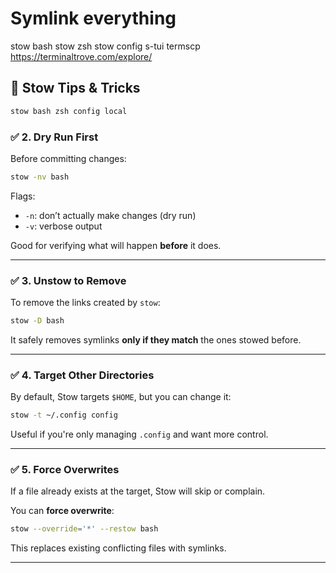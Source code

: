 # Symlink everything
stow bash
stow zsh
stow config
s-tui
termscp
https://terminaltrove.com/explore/
## 🚀 Stow Tips & Tricks


```bash
stow bash zsh config local
```
### ✅ 2. **Dry Run First**

Before committing changes:

```bash
stow -nv bash
```

Flags:

* `-n`: don’t actually make changes (dry run)
* `-v`: verbose output

Good for verifying what will happen **before** it does.

---

### ✅ 3. **Unstow to Remove**
To remove the links created by `stow`:

```bash
stow -D bash
```

It safely removes symlinks **only if they match** the ones stowed before.

---

### ✅ 4. **Target Other Directories**

By default, Stow targets `$HOME`, but you can change it:

```bash
stow -t ~/.config config
```

Useful if you're only managing `.config` and want more control.

---

### ✅ 5. **Force Overwrites**

If a file already exists at the target, Stow will skip or complain.

You can **force overwrite**:

```bash
stow --override='*' --restow bash
```

This replaces existing conflicting files with symlinks.

---


